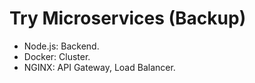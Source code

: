 # Try Microservices (Backup)

- Node.js: Backend.
- Docker: Cluster.
- NGINX: API Gateway, Load Balancer.
